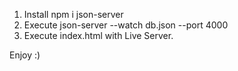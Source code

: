 1) Install npm i json-server
2) Execute json-server --watch db.json --port 4000
3) Execute index.html with Live Server.

Enjoy :)
